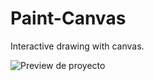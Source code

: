 # Paint-Canvas

Interactive drawing with canvas.


![Preview de proyecto](https://raw.githubusercontent.com/Eduardo619123R/paint-canvas.github.io/main/info/preview.png)
